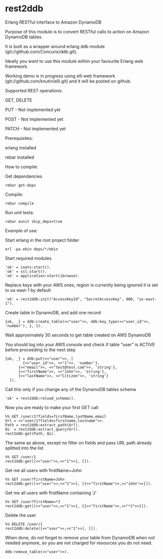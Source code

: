 rest2ddb
========

Erlang RESTful interface to Amazon DynamoDB

Purpose of this module is to convert RESTful calls to action on Amazon DynamoDB tables.

It is built as a wrapper around erlang ddb module (git://github.com/Concurix/ddb.git).

Ideally you want to use this module within your favourite Erlang web framework.

Working demo is in progress using elli web framework (git://github.com/knutin/elli.git) and it will be posted on github.


Supported REST operations:


GET, DELETE

PUT - Not implemented yet

POST - Not implemented yet

PATCH - Not implemented yet


Prerequisites:

erlang installed

rebar installed

How to compile:

Get dependencies

	rebar get-deps

Compile:

	rebar compile

Run unit tests:

	rebar eunit skip_deps=true

Example of use:


Start erlang in the root project folder

	erl -pa ebin deps/*/ebin

Start required modules

	'ok' = inets:start().
	'ok' = ssl:start().
	'ok' = application:start(ibrowse).


Replace keys with your AWS ones, region is currently being ignored it is set to us-east-1 by default

	'ok' = rest2ddb:init("AccessKeyId", "SecretAccessKey", 900, "us-east-1").


Create table in DynamoDB, and add one record

	{ok, _} = ddb:create_table(<<"user">>, ddb:key_type(<<"user_id">>, 'number'), 1, 1).


Wait approximately 30 seconds to get table created on AWS DynamoDB


You should log into your AWS console and check if table "user" is ACTIVE before proceeding to the next step

	{ok, _} = ddb:put(<<"user">>, [
			{<<"user_id">>, <<"1">>, 'number'},
		  {<<"email">>, <<"test@test.com">>, 'string'},
		  {<<"firstName">>, <<"John">>, 'string'},
		  {<<"lastName">>, <<"Citizen">>, 'string'}
	  ]).

Call this only if you change any of the DynamoDB tables schema

	'ok' = rest2ddb:reload_schema().


Now you are ready to make your first GET call

	%% GET /user/1?fields=firstName,lastName,email
	Url = <<"user/1?fields=firstname,lastname">>.
	Path = rest2ddb:extract_path(Url).
	Qs	= rest2ddb:extract_query(Url).
	rest2ddb:get(Path, Qs).


The same as above, except no filter on fields and pass URL path already splitted into the list

	%% GET /user/1
	rest2ddb:get([<<"user">>,<<"1">>], []).


Get me all users with firstName=John

	%% GET /user?firstName=John
	rest2ddb:get([<<"user">>,<<"1">>], [{<<"firstName">>,<<"John">>}]).

Get me all users with firstName containing 'J'

	%% GET /user?firstName=*J
	rest2ddb:get([<<"user">>,<<"1">>], [{<<"firstName">>,<<"*J">>}]).


Delete the user

	%% DELETE /user/1
	rest2ddb:delete([<<"user">>,<<"1">>], []).


When done, do not forget to remove your table from DynamoDB when not needed anymore, so you are not charged for resources you do not need.

	ddb:remove_table(<<"user">>).
